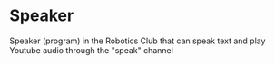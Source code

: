 # Speaker
Speaker (program) in the Robotics Club that can speak text and play Youtube audio through the "speak" channel
